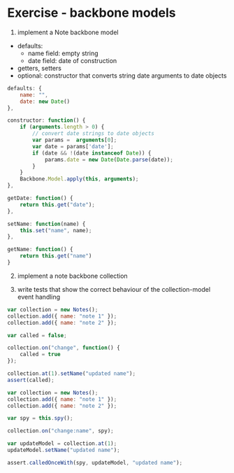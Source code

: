 Exercise - backbone models
==========================

1. implement a Note backbone model
  - defaults:
    - name field: empty string
    - date field: date of construction
  - getters, setters
  - optional: constructor that converts string date arguments to date objects

```JavaScript
defaults: {
    name: "",
    date: new Date()
},

constructor: function() {
    if (arguments.length > 0) {
        // convert date strings to date objects
        var params =  arguments[0];
        var date = params['date'];
        if (date && !(date instanceof Date)) {
            params.date = new Date(Date.parse(date));
        }
    }
    Backbone.Model.apply(this, arguments);
},

getDate: function() {
    return this.get("date");
},

setName: function(name) {
    this.set("name", name);
},

getName: function() {
    return this.get("name")
}
```

2. implement a note backbone collection

3. write tests that show the correct behaviour of the collection-model event handling

```JavaScript
var collection = new Notes();
collection.add({ name: "note 1" });
collection.add({ name: "note 2" });

var called = false;

collection.on("change", function() {
    called = true
});

collection.at(1).setName("updated name");
assert(called);
```

```JavaScript
var collection = new Notes();
collection.add({ name: "note 1" });
collection.add({ name: "note 2" });

var spy = this.spy();

collection.on("change:name", spy);

var updateModel = collection.at(1);
updateModel.setName("updated name");

assert.calledOnceWith(spy, updateModel, "updated name");
```
